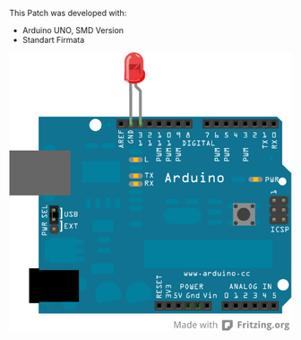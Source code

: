 This Patch was developed with:
- Arduino UNO, SMD Version
- Standart Firmata

![imagename](div/HelloWorld.png)
